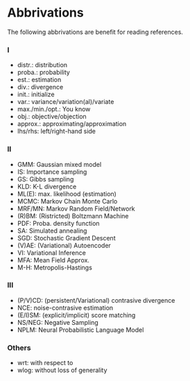
# Abbrivations

The following abbrivations are benefit for reading references.

### I
- distr.: distribution
- proba.: probability
- est.: estimation
- div.: divergence
- init.: initialize
- var.: variance/variation(al)/variate
- max./min./opt.: You know
- obj.: objective/objection
- approx.: approximating/approximation
- lhs/rhs: left/right-hand side

### II
- GMM: Gaussian mixed model
- IS: Importance sampling
- GS: Gibbs sampling
- KLD: K-L divergence
- ML(E): max. likelihood (estimation)
- MCMC: Markov Chain Monte Carlo
- MRF/MN: Markov Random Field/Network
- (R)BM: (Ristricted) Boltzmann Machine
- PDF: Proba. density function
- SA: Simulated annealing
- SGD: Stochastic Gradient Descent
- (V)AE: (Variational) Autoencoder
- VI: Variational Inference
- MFA: Mean Field Approx.
- M-H: Metropolis-Hastings

### III
- (P/V)CD: (persistent/Variational) contrasive divergence
- NCE: noise-contrasive estimation
- (E/I)SM: (explicit/implicit) score matching
- NS/NEG: Negative Sampling
- NPLM: Neural Probabilistic Language Model


### Others
- wrt: with respect to
- wlog: without loss of generality